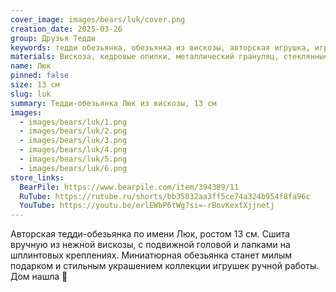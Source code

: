 ```yaml
---
cover_image: images/bears/luk/cover.png
creation_date: 2025-03-26
group: Друзья Тедди
keywords: тедди обезьянка, обезьянка из вискозы, авторская игрушка, игрушка ручной работы, коллекционная обезьянка, тедди игрушка, миниатюрная игрушка, мягкая игрушка, подарок ручной работы, коллекция тедди
materials: Вискоза, кедровые опилки, металлический грануляц, стеклянные глаза
name: Люк
pinned: false
size: 13 см
slug: luk
summary: Тедди-обезьянка Люк из вискозы, 13 см
images:
  - images/bears/luk/1.png
  - images/bears/luk/2.png
  - images/bears/luk/3.png
  - images/bears/luk/4.png
  - images/bears/luk/5.png
  - images/bears/luk/6.png
store_links:
  BearPile: https://www.bearpile.com/item/394389/11
  RuTube: https://rutube.ru/shorts/bb35032aa3ff5ce74a324b954f8fa96c
  YouTube: https://youtu.be/erlEWbP6tWg?si=-rBovKextXjjnetj
---
```

Авторская тедди-обезьянка по имени Люк, ростом 13 см. Сшита вручную из нежной вискозы, с подвижной головой и лапками на шплинтовых креплениях. Миниатюрная обезьянка станет милым подарком и стильным украшением коллекции игрушек ручной работы.
Дом нашла 🏡